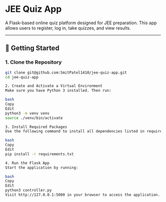 # JEE Quiz App

A Flask-based online quiz platform designed for JEE preparation. This app allows users to register, log in, take quizzes, and view results.

---

## 🚀 Getting Started

### 1. Clone the Repository

```bash
git clone git@github.com:SmitPatel1410/jee-quiz-app.git
cd jee-quiz-app

2. Create and Activate a Virtual Environment
Make sure you have Python 3 installed. Then run:

bash
Copy
Edit
python3 -m venv venv
source ./venv/bin/activate

3. Install Required Packages
Use the following command to install all dependencies listed in requirements.txt:

bash
Copy
Edit
pip install -r requirements.txt

4. Run the Flask App
Start the application by running:

bash
Copy
Edit
python3 controller.py
Visit http://127.0.0.1:5000 in your browser to access the application.